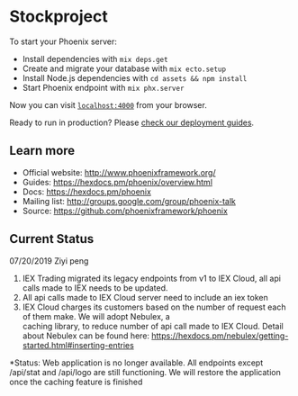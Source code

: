 # Stockproject

To start your Phoenix server:

  * Install dependencies with `mix deps.get`
  * Create and migrate your database with `mix ecto.setup`
  * Install Node.js dependencies with `cd assets && npm install`
  * Start Phoenix endpoint with `mix phx.server`

Now you can visit [`localhost:4000`](http://localhost:4000) from your browser.

Ready to run in production? Please [check our deployment guides](https://hexdocs.pm/phoenix/deployment.html).

## Learn more

  * Official website: http://www.phoenixframework.org/
  * Guides: https://hexdocs.pm/phoenix/overview.html
  * Docs: https://hexdocs.pm/phoenix
  * Mailing list: http://groups.google.com/group/phoenix-talk
  * Source: https://github.com/phoenixframework/phoenix
  
## Current Status
  07/20/2019 Ziyi peng
  1. IEX Trading migrated its legacy endpoints from v1 to IEX Cloud, all api calls made to IEX needs to be updated. 
  2. All api calls made to IEX Cloud server need to include an iex token
  3. IEX Cloud charges its customers based on the number of request each of them make.  We will adopt Nebulex, a  
     caching library, to reduce number of api call made to IEX Cloud. Detail about Nebulex can be found here:
     https://hexdocs.pm/nebulex/getting-started.html#inserting-entries
  
  *Status:
     Web application is no longer available. All endpoints except /api/stat and /api/logo are still functioning. 
     We will restore the application once the caching feature is finished
